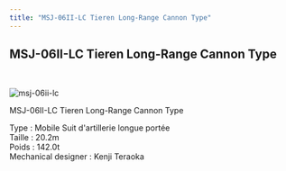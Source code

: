 ```yaml
---
title: "MSJ-06II-LC Tieren Long-Range Cannon Type"
---
```


MSJ-06II-LC Tieren Long-Range Cannon Type
-----------------------------------------

 


![msj-06ii-lc](/images/stories/saga/gundam00/ms/lrh/msj-06ii-lc.png "longrange.gif")


MSJ-06II-LC Tieren Long-Range Cannon Type


Type : Mobile Suit d'artillerie longue portée  
Taille : 20.2m  
Poids : 142.0t   
Mechanical designer : Kenji Teraoka

